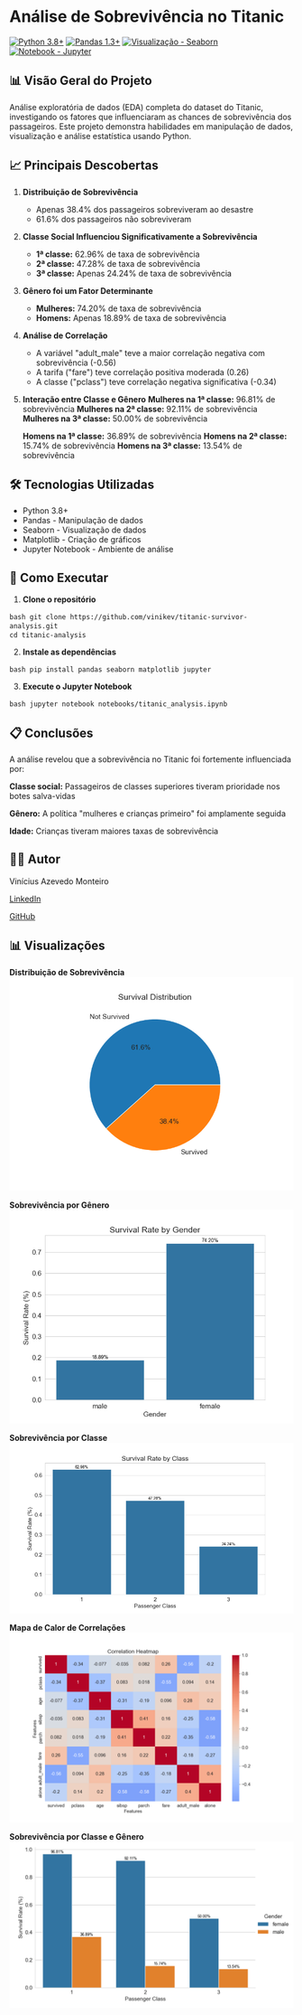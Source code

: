 # Análise de Sobrevivência no Titanic
[![Python 3.8+](https://img.shields.io/badge/Python-3.8%252B-blue)](https://www.python.org/) [![Pandas 1.3+](https://img.shields.io/badge/Pandas-1.3%252B-orange)](https://pandas.pydata.org/) [![Visualização - Seaborn](https://img.shields.io/badge/Visualiza%C3%A7%C3%A3o-Seaborn-green)](https://seaborn.pydata.org/) [![Notebook - Jupyter](https://img.shields.io/badge/Notebook-Jupyter-red)](https://jupyter.org/)

## 📊 Visão Geral do Projeto
Análise exploratória de dados (EDA) completa do dataset do Titanic, investigando os fatores que influenciaram as chances de sobrevivência dos passageiros. Este projeto demonstra habilidades em manipulação de dados, visualização e análise estatística usando Python.

## 📈 Principais Descobertas
1. **Distribuição de Sobrevivência**
    - Apenas 38.4% dos passageiros sobreviveram ao desastre
    - 61.6% dos passageiros não sobreviveram

2. **Classe Social Influenciou Significativamente a Sobrevivência**
    - **1ª classe:** 62.96% de taxa de sobrevivência
    - **2ª classe:** 47.28% de taxa de sobrevivência
    - **3ª classe:** Apenas 24.24% de taxa de sobrevivência

3. **Gênero foi um Fator Determinante**
    - **Mulheres:** 74.20% de taxa de sobrevivência
    - **Homens:** Apenas 18.89% de taxa de sobrevivência

4. **Análise de Correlação**
    - A variável "adult_male" teve a maior correlação negativa com sobrevivência (-0.56)
    - A tarifa ("fare") teve correlação positiva moderada (0.26)
    - A classe ("pclass") teve correlação negativa significativa (-0.34)

5. **Interação entre Classe e Gênero**
    **Mulheres na 1ª classe:** 96.81% de sobrevivência
    **Mulheres na 2ª classe:** 92.11% de sobrevivência
    **Mulheres na 3ª classe:** 50.00% de sobrevivência

    **Homens na 1ª classe:** 36.89% de sobrevivência
    **Homens na 2ª classe:** 15.74% de sobrevivência
    **Homens na 3ª classe:** 13.54% de sobrevivência

## 🛠️ Tecnologias Utilizadas
- Python 3.8+
- Pandas - Manipulação de dados
- Seaborn - Visualização de dados
- Matplotlib - Criação de gráficos
- Jupyter Notebook - Ambiente de análise

## 🚀 Como Executar
1. **Clone o repositório**
```
bash git clone https://github.com/vinikev/titanic-survivor-analysis.git
cd titanic-analysis
```
2. **Instale as dependências**
```
bash pip install pandas seaborn matplotlib jupyter
```
3. **Execute o Jupyter Notebook**
```
bash jupyter notebook notebooks/titanic_analysis.ipynb
```

## 📋 Conclusões
A análise revelou que a sobrevivência no Titanic foi fortemente influenciada por:

**Classe social:** Passageiros de classes superiores tiveram prioridade nos botes salva-vidas

**Gênero:** A política "mulheres e crianças primeiro" foi amplamente seguida

**Idade:** Crianças tiveram maiores taxas de sobrevivência

## 👨‍💻 Autor
Vinícius Azevedo Monteiro

[LinkedIn](https://www.linkedin.com/in/vinicius-amonteiro/)

[GitHub](https://github.com/vinikev)

## 📊 Visualizações
**Distribuição de Sobrevivência**
![Distribuição de Sobrevivência](images/survival_distribution.png)

**Sobrevivência por Gênero**
![Sobrevivência por Gênero](images/survival_by_gender.png)

**Sobrevivência por Classe**
![Sobrevivência por Classe](images/survival_by_class.png)

**Mapa de Calor de Correlações**
![Mapa de Calor de Correlações](images/correlation_heatmap.png)

**Sobrevivência por Classe e Gênero**
![Sobrevivência por Classe e Gênero](images/survival_by_class_gender.png)